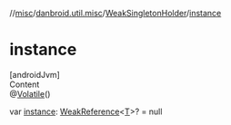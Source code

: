 //[misc](../../../index.md)/[danbroid.util.misc](../index.md)/[WeakSingletonHolder](index.md)/[instance](instance.md)



# instance  
[androidJvm]  
Content  
@[Volatile](https://kotlinlang.org/api/latest/jvm/stdlib/kotlin.jvm/-volatile/index.html)()  
  
var [instance](instance.md): [WeakReference](https://developer.android.com/reference/kotlin/java/lang/ref/WeakReference.html)<[T](index.md)>? = null  



